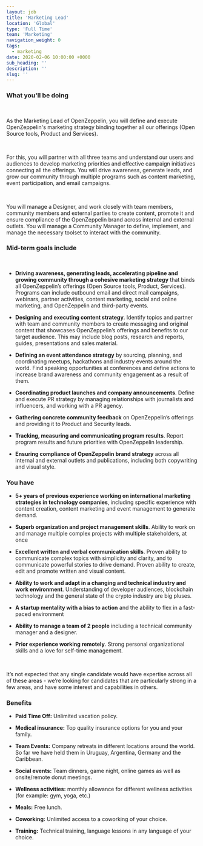 ```yaml
---
layout: job
title: 'Marketing Lead'
location: 'Global'
type: 'Full Time'
team: 'Marketing'
navigation_weight: 0
tags:
  - marketing
date: 2020-02-06 10:00:00 +0000
sub_heading: ''
description: ''
slug: ''
---
```


<div class="requirements">
  <h3 class="job-description-title">What you'll be doing</h3>
  <br/>
  <p>As the Marketing Lead of OpenZeppelin, you will define and execute OpenZeppelin's marketing strategy binding together all our offerings (Open Source tools, Product and Services).</p>
  <br/>
  <p>For this, you will partner with all three teams and understand our users and audiences to develop marketing priorities and effective campaign initiatives connecting all the offerings. You will drive awareness, generate leads, and grow our community through multiple programs such as content marketing, event participation, and email campaigns.</p>
  <br/>
  <p>You will manage a Designer, and work closely with team members, community members and external parties to create content, promote it and ensure compliance of the OpenZeppelin brand across internal and external outlets. You will manage a Community Manager to define, implement, and manage the necessary toolset to interact with the community.</p>
</div>
<div class="requirements">
  <h3 class="job-description-title">Mid-term goals include</h3>
  <br/>
  <ul>
    <li><p><b>Driving awareness, generating leads, accelerating pipeline and growing community through a cohesive marketing strategy</b> that binds all OpenZeppelin’s offerings (Open Source tools, Product, Services). Programs can include outbound email and direct mail campaigns, webinars, partner activities, content marketing, social and online marketing, and OpenZeppelin and third-party events. </p></li>
    <li><p><b>Designing and executing content strategy</b>. Identify topics and partner with team and community members to create messaging and original content that showcases OpenZeppelin’s offerings and benefits to our target audience. This may include blog posts, research and reports, guides, presentations and sales material.</p></li>
    <li><p><b>Defining an event attendance strategy</b> by sourcing, planning, and coordinating meetups, hackathons and industry events around the world. Find speaking opportunities at conferences and define actions to increase brand awareness and community engagement as a result of them.</p></li>
    <li><p><b>Coordinating product launches and company announcements</b>. Define and execute PR strategy by managing relationships with journalists and influencers, and working with a PR agency.</p></li>
    <li><p><b>Gathering concrete community feedback</b> on OpenZeppelin’s offerings and providing it to Product and Security leads.</p></li>
    <li><p><b>Tracking, measuring and communicating program results</b>. Report program results and future priorities with OpenZeppelin leadership.</p></li>
    <li><p><b>Ensuring compliance of OpenZeppelin brand strategy</b> across all internal and external outlets and publications, including both copywriting and visual style. </p></li>
  </ul>
</div>
<div class="requirements">
  <h3 class="job-description-title">You have</h3>
  <ul>
    <li><p><b>5+ years of previous experience working on international marketing strategies in technology companies</b>, including specific experience with content creation, content marketing and event management to generate demand.</p></li>
    <li><p><b>Superb organization and project management skills</b>. Ability to work on and manage multiple complex projects with multiple stakeholders, at once</p></li>
    <li><p><b>Excellent written and verbal communication skills</b>. Proven ability to communicate complex topics with simplicity and clarity, and to communicate powerful stories to drive demand. Proven ability to create, edit and promote written and visual content.</p></li>
    <li><p><b>Ability to work and adapt in a changing and technical industry and work environment</b>. Understanding of developer audiences, blockchain technology and the general state of the crypto industry are big pluses.</p></li>
    <li><p><b>A startup mentality with a bias to action</b> and the ability to flex in a fast-paced environment</p></li>
    <li><p><b>Ability to manage a team of 2 people</b> including a technical community manager and a designer.</p></li>
    <li><p><b>Prior experience working remotely</b>. Strong personal organizational skills and a love for self-time management.</p></li>
  </ul>
  <br/>
  <p>It’s not expected that any single candidate would have expertise across all of these areas - we’re looking for candidates that are particularly strong in a few areas, and have some interest and capabilities in others.</p>
</div>
<div class="requirements">
  <h3 class="job-description-title">Benefits</h3>
  <ul>
    <li><p><b>Paid Time Off:</b> Unlimited vacation policy.</p></li>
    <li><p><b>Medical insurance:</b> Top quality insurance options for you and your family. </p></li>
    <li><p><b>Team Events:</b> Company retreats in different locations around the world. So far we have held them in Uruguay, Argentina, Germany and the Caribbean.</p></li>
    <li><p><b>Social events:</b> Team dinners, game night, online games as well as onsite/remote donut meetings.</p></li>
    <li><p><b>Wellness activities:</b> monthly allowance for different wellness activities (for example: gym, yoga, etc.)</p></li>
    <li><p><b>Meals:</b> Free lunch.</p></li>
    <li><p><b>Coworking:</b> Unlimited access to a coworking of your choice.</p></li>
    <li><p><b>Training:</b> Technical training, language lessons in any language of your choice.</p></li>
  </ul>
</div>
